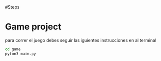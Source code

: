 #Steps
# Game project

para correr el juego debes seguir las iguientes instrucciones en al terminal
```sh
cd game
pyton3 main.py
```